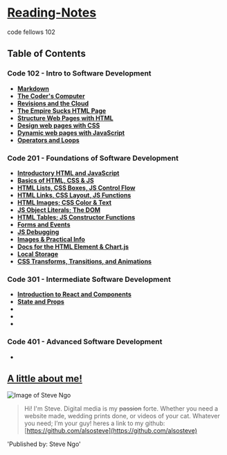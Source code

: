 # [Reading-Notes](https://alsosteve.github.io/reading-notes/)
code fellows 102

## Table of Contents

### Code 102 - Intro to Software Development

* [**Markdown**](code102/markdown.md)
* [**The Coder's Computer**](code102/thecoderscomputer.md)
* [**Revisions and the Cloud**](code102/revisionsandthecloud.md)
* [**The Empire Sucks HTML Page**](https://alsosteve.github.io/empire_sucks/)
* [**Structure Web Pages with HTML**](code102/structurewebpages.md)
* [**Design web pages with CSS**](code102/designwithcss.md)
* [**Dynamic web pages with JavaScript**](code102/dynamicjavascript.md)
* [**Operators and Loops**](code102/opsandloops.md)

### Code 201 - Foundations of Software Development


*  [**Introductory HTML and JavaScript**](code201/class-01.md)
*  [**Basics of HTML, CSS & JS**](code201/class-02.md)
*  [**HTML Lists, CSS Boxes, JS Control Flow**](code201/class-03.md)
*  [**HTML Links, CSS Layout, JS Functions**](code201/class-04.md)
*  [**HTML Images; CSS Color & Text**](code201/class-05.md)
*  [**JS Object Literals; The DOM**](code201/class-06.md)
*  [**HTML Tables; JS Constructor Functions**](code201/class-07.md)
*  [**Forms and Events**](code201/class-09.md)
*  [**JS Debugging**](code201/class-10.md)
*  [**Images & Practical Info**](code201/class-11.md)
*  [**Docs for the HTML <canvas> Element & Chart.js**](code201/class-12.md)
*  [**Local Storage**](code201/class-13.md)
*  [**CSS Transforms, Transitions, and Animations**](code201/class-14.md)

### Code 301 - Intermediate Software Development


*  [**Introduction to React and Components**](code301/class-01.md)
*  [**State and Props**](code301/class-02.md)
*
*
*

### Code 401 - Advanced Software Development


*


## <ins> A little about me! </ins>

![Image of Steve Ngo](https://avatars.githubusercontent.com/u/87996914?v=4)

> Hi! I'm Steve. Digital media is my ~~passion~~ forte. Whether you need a website made, wedding prints done, or videos of your cat. Whatever you need;
I’m your guy! heres a link to my github: [https://github.com/alsosteve](https://github.com/alsosteve)


'Published by: Steve Ngo'
